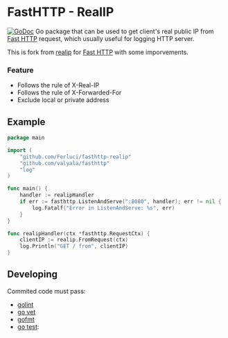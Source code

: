 # FastHTTP - RealIP

[![GoDoc](https://godoc.org/github.com/Ferluci/fast-realip?status.svg)](https://godoc.org/github.com/Ferluci/fast-realip)
Go package that can be used to get client's real public IP from [Fast HTTP]("https://github.com/valyala/fasthttp") request, which usually useful for logging HTTP server.

This is fork from [realip](https://github.com/tomasen/realip) for [Fast HTTP]("https://github.com/valyala/fasthttp") with some imporvements.
### Feature

* Follows the rule of X-Real-IP
* Follows the rule of X-Forwarded-For
* Exclude local or private address

## Example

```go
package main

import (
	"github.com/Ferluci/fasthttp-realip"
	"github.com/valyala/fasthttp"
	"log"
)

func main() {
	handler := realipHandler
	if err := fasthttp.ListenAndServe(":8080", handler); err != nil {
		log.Fatalf("Error in ListenAndServe: %s", err)
	}
}

func realipHandler(ctx *fasthttp.RequestCtx) {
	clientIP := realip.FromRequest(ctx)
	log.Println("GET / from", clientIP)
}


```

## Developing

Commited code must pass:

* [golint](https://github.com/golang/lint)
* [go vet](https://godoc.org/golang.org/x/tools/cmd/vet)
* [gofmt](https://golang.org/cmd/gofmt)
* [go test](https://golang.org/cmd/go/#hdr-Test_packages):
